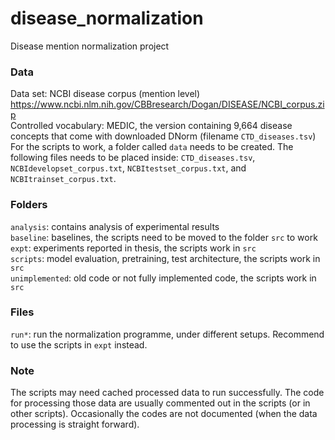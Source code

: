 # disease_normalization
Disease mention normalization project

### Data <br/>
Data set: NCBI disease corpus (mention level) <a href=" ">https://www.ncbi.nlm.nih.gov/CBBresearch/Dogan/DISEASE/NCBI_corpus.zip</a> <br/>
Controlled vocabulary: MEDIC, the version containing 9,664 disease concepts that come with downloaded DNorm (filename `CTD_diseases.tsv`) <br>
For the scripts to work, a folder called `data` needs to be created. The following files needs to be placed inside: `CTD_diseases.tsv`, `NCBIdevelopset_corpus.txt`, `NCBItestset_corpus.txt`, and `NCBItrainset_corpus.txt`.

### Folders <br/>
`analysis`: contains analysis of experimental results <br/>
`baseline`: baselines, the scripts need to be moved to the folder `src` to work <br/>
`expt`: experiments reported in thesis, the scripts work in `src` <br/>
`scripts`: model evaluation, pretraining, test architecture, the scripts work in `src` <br/>
`unimplemented`: old code or not fully implemented code, the scripts work in `src`

### Files <br/>
`run*`: run the normalization programme, under different setups. Recommend to use the scripts in `expt` instead.

### Note <br/>
The scripts may need cached processed data to run successfully. The code for processing those data are usually commented out in the scripts (or in other scripts). Occasionally the codes are not documented (when the data processing is straight forward). 
